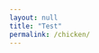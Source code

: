 ```yaml
---
layout: null
title: "Test"
permalink: /chicken/
---
```



<html>
<head>
<link rel="stylesheet" href="/chicken.css"/>
<title>chicken
</title>
</head>
<body>
<div class="cont">
<div class="head"></div>
<div class="eye1"></div>
<div class="eye2"></div>
<div class="nose1"></div>
<div class="body"></div>
<div class="wing1"></div>
<div class="wing2"></div>
<div class="leg1"></div>
<div class="leg2"></div>
</div>
</body>
</html>